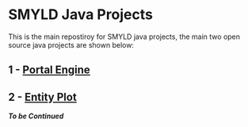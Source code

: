 # SMYLD Java Projects
This is the main repostiroy for SMYLD java projects, the main two open source java projects are shown below:

## 1 - [Portal Engine](apps/pe)

## 2 - [Entity Plot](apps/pe)


_**To be Continued**_
